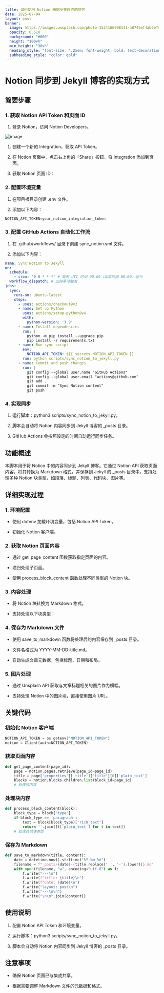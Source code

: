 ```yaml
---
title: 如何使用 Notion 来同步管理你的博客
date: 2025-07-04
layout: post
banner:
  image: https://images.unsplash.com/photo-1534166998141-a8746ef4ab6e?crop=entropy&cs=tinysrgb&fit=max&fm=jpg&ixid=M3w2OTIwMzJ8MHwxfHJhbmRvbXx8fHx8fHx8fDE3NTE2NjA2MDJ8&ixlib=rb-4.1.0&q=80&w=1080
  opacity: 0.618
  background: "#000"
  height: "100vh"
  min_height: "38vh"
  heading_style: "font-size: 4.25em; font-weight: bold; text-decoration: underline"
  subheading_style: "color: gold"
---
```


# Notion 同步到 Jekyll 博客的实现方式

## 简要步骤

### 1. 获取 Notion API Token 和页面 ID

1. 登录 Notion，访问 Notion Developers。

![image](https://prod-files-secure.s3.us-west-2.amazonaws.com/a7a0cc5a-89b9-4cda-8686-1fba0ca52f40/d19c1afe-dea5-4312-9333-786b0ba83054/image.png?X-Amz-Algorithm=AWS4-HMAC-SHA256&X-Amz-Content-Sha256=UNSIGNED-PAYLOAD&X-Amz-Credential=ASIAZI2LB466QTO4DSBU%2F20250704%2Fus-west-2%2Fs3%2Faws4_request&X-Amz-Date=20250704T202321Z&X-Amz-Expires=3600&X-Amz-Security-Token=IQoJb3JpZ2luX2VjECwaCXVzLXdlc3QtMiJIMEYCIQDMymv9a3MFuhY8Vg420JtClqg9Efx93prqajMV8SfN9wIhAP1zQNwgNw7Lqt2j05GPXwCOSuJaa6wN%2FDNFCrUADanbKv8DCDUQABoMNjM3NDIzMTgzODA1IgyOxj%2BAcHcKulMosJsq3AMtRMcFLcoPiIxU93UGZ0N63VGcB6DdrZJCJ7qm%2FOKw7a8pe09f%2Fvkv%2FHGWQP3L4bNYyYNx221TczkQ28DB7xN0WBGMm8RSYw8vXoOZLTW%2B7HStrWWN4ICai4lj7gGSp1TorBhkHQjstFQ0%2BmINVe8cpjrfG6WzhXJwjpbJpUlp0l1tvAe%2FEueLwpFGH9xTksC8v0nvyYHgMK0ntpJPa%2Fd9Qc4cEdQYWK%2FdPKFF1%2BvePcaHRwKXyFzSAmvP95fB9W%2FSjGc7MClX4m5XKJQhT8ShgkiPqprlSNpk92nobcppAlOtOq%2B9yGVorN81OI5IUDWIFZURLtm%2BdgDxz%2Bj%2B08i%2ButtN2%2Fqeoh62EusHai5mu%2F18N2iqK6KkNZj4xnJERHXd5kvy6cnXAvMKwD1Ejq2EnlHiQJ80IyiYKv4NJzUPVJWaurxUHM%2FMD%2BcehNENuCc5WICuExQcBmGnAdubyr1lpKT6P9hTarMuiMN%2BBqb9zvqaNU7tQ6FOGWL%2BoPYDynrBWSyogEYiptyjDitMp6Ih2vJDC6MzTdB5pg2gojuRzR8sJkK%2FPsOPbVKu7mNhDEj1MLMjkgAbnqGQZCY9R7HlKVnPsYBB8kLM3qmhcx560qHlti8Za6nQLFSc1DDQ56DDBjqkAaVON3%2FDM53iDlh%2F1YOhkVGgD9dW11OOlPdFIy%2B9B111ozZlAtd6oUK9WlDZqbnE%2B7ZxJqSXZe6%2BNn8DdO7lqyrMFqXVIUsGmaiwZtIbwYHPV8lgzDePgthIraT1LVr4VeXhsp7F9bZuUCOtPKsSmXuvc6uO9zAMQIDaMzI0lwNcqyH%2Bj2qTdT2XRdbAjWMHyUJAc26%2BHPa%2FfcguVE%2FXEt96p3pd&X-Amz-Signature=40e80c89399abb85871119857df83bb5e4da499dc9bd0d50233461d019504164&X-Amz-SignedHeaders=host&x-amz-checksum-mode=ENABLED&x-id=GetObject)

1. 创建一个新的 Integration，获取 API Token。

1. 在 Notion 页面中，点击右上角的「Share」按钮，将 Integration 添加到页面。

1. 获取 Notion 页面 ID：


### 2. 配置环境变量

1. 在项目根目录创建 .env 文件。

1. 添加以下内容：

```javascript
NOTION_API_TOKEN=your_notion_integration_token
```

### 3. 配置 GitHub Actions 自动化工作流

1. 在 .github/workflows/ 目录下创建 sync_notion.yml 文件。

1. 添加以下内容：

```yaml
name: Sync Notion to Jekyll
on:
  schedule:
    - cron: '0 0 * * *' # 每天 UTC 时间 00:00（北京时间 08:00）运行
  workflow_dispatch: # 支持手动触发
jobs:
  sync:
    runs-on: ubuntu-latest
    steps:
      - uses: actions/checkout@v3
      - name: Set up Python
        uses: actions/setup-python@v4
        with:
          python-version: '3.9'
      - name: Install dependencies
        run: |
          python -m pip install --upgrade pip
          pip install -r requirements.txt
      - name: Run sync script
        env:
          NOTION_API_TOKEN: ${{ secrets.NOTION_API_TOKEN }}
        run: python scripts/sync_notion_to_jekyll.py
      - name: Commit and push changes
        run: |
          git config --global user.name "GitHub Actions"
          git config --global user.email "actions@github.com"
          git add .
          git commit -m "Sync Notion content"
          git push
```

### 4. 实现同步

1. 运行脚本：python3 scripts/sync_notion_to_jekyll.py。

1. 脚本会自动将 Notion 内容同步到 Jekyll 博客的 _posts 目录。

1. GitHub Actions 会按照设定的时间自动运行同步任务。

## 功能概述

本脚本用于将 Notion 中的内容同步到 Jekyll 博客。它通过 Notion API 获取页面内容，将其转换为 Markdown 格式，并保存到 Jekyll 的 _posts 目录中。支持处理多种 Notion 块类型，如段落、标题、列表、代码块、图片等。

## 详细实现过程

### 1. 环境配置

- 使用 dotenv 加载环境变量，包括 Notion API Token。

- 初始化 Notion 客户端。

### 2. 获取 Notion 页面内容

- 通过 get_page_content 函数获取指定页面的内容。

- 递归处理子页面。

- 使用 process_block_content 函数处理不同类型的 Notion 块。

### 3. 内容处理

- 将 Notion 块转换为 Markdown 格式。

- 支持处理以下块类型：


### 4. 保存为 Markdown 文件

- 使用 save_to_markdown 函数将处理后的内容保存到 _posts 目录。

- 文件名格式为 YYYY-MM-DD-title.md。

- 自动生成文章元数据，包括标题、日期和布局。

### 5. 图片处理

- 通过 Unsplash API 获取与文章标题相关的图片作为横幅。

- 支持处理 Notion 中的图片块，直接使用图片 URL。

## 关键代码

### 初始化 Notion 客户端

```python
NOTION_API_TOKEN = os.getenv("NOTION_API_TOKEN")
notion = Client(auth=NOTION_API_TOKEN)
```

### 获取页面内容

```python
def get_page_content(page_id):
    page = notion.pages.retrieve(page_id=page_id)
    title = page['properties']['title']['title'][0]['plain_text']
    blocks = notion.blocks.children.list(block_id=page_id)
    # 处理块内容
```

### 处理块内容

```python
def process_block_content(block):
    block_type = block['type']
    if block_type == 'paragraph':
        text = block[block_type]['rich_text']
        return ''.join([t['plain_text'] for t in text])
    # 处理其他块类型
```

### 保存为 Markdown

```python
def save_to_markdown(title, content):
    date = datetime.now().strftime("%Y-%m-%d")
    filename = f"_posts/{date}-{title.replace(' ', '-').lower()}.md"
    with open(filename, "w", encoding="utf-8") as f:
        f.write("---\n")
        f.write(f"title: {title}\n")
        f.write(f"date: {date}\n")
        f.write("layout: post\n")
        f.write("---\n\n")
        f.write("\n\n".join(content))
```

## 使用说明

1. 配置 Notion API Token 和环境变量。

1. 运行脚本：python3 scripts/sync_notion_to_jekyll.py。

1. 脚本会自动将 Notion 内容同步到 Jekyll 博客的 _posts 目录。

## 注意事项

- 确保 Notion 页面已与集成共享。

- 根据需要调整 Markdown 文件的元数据和格式。